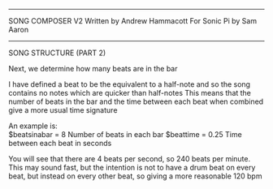 -------------------------------------------------------------------------------------------

  SONG COMPOSER V2
    Written by Andrew Hammacott
    For Sonic Pi by Sam Aaron

-------------------------------------------------------------------------------------------

  SONG STRUCTURE (PART 2)

  Next, we determine how many beats are in the bar
  
  I have defined a beat to be the equivalent to a half-note
  and so the song contains no notes which are quicker than half-notes
  This means that the number of beats in the bar and the time between each beat
  when combined give a more usual time signature

  An example is:  
  $beatsinabar = 8   Number of beats in each bar
  $beattime = 0.25   Time between each beat in seconds
  
  You will see that there are 4 beats per second, so 240 beats per minute.  This may sound
  fast, but the intention is not to have a drum beat on every beat, but instead on every
  other beat, so giving a more reasonable 120 bpm
